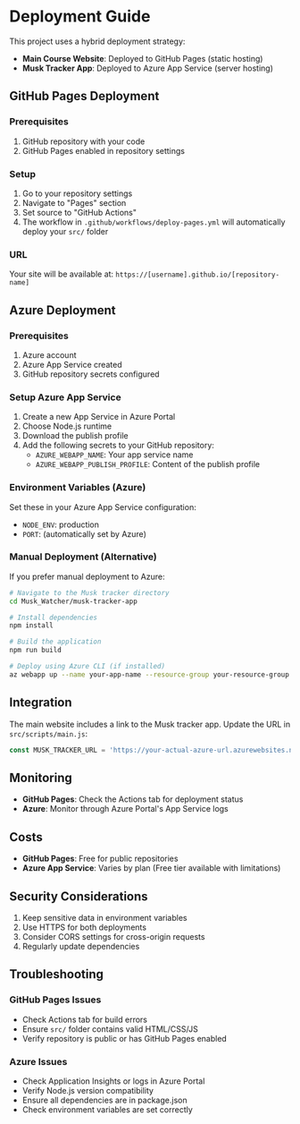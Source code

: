 # Deployment Guide

This project uses a hybrid deployment strategy:
- **Main Course Website**: Deployed to GitHub Pages (static hosting)
- **Musk Tracker App**: Deployed to Azure App Service (server hosting)

## GitHub Pages Deployment

### Prerequisites
1. GitHub repository with your code
2. GitHub Pages enabled in repository settings

### Setup
1. Go to your repository settings
2. Navigate to "Pages" section
3. Set source to "GitHub Actions"
4. The workflow in `.github/workflows/deploy-pages.yml` will automatically deploy your `src/` folder

### URL
Your site will be available at: `https://[username].github.io/[repository-name]`

## Azure Deployment

### Prerequisites
1. Azure account
2. Azure App Service created
3. GitHub repository secrets configured

### Setup Azure App Service
1. Create a new App Service in Azure Portal
2. Choose Node.js runtime
3. Download the publish profile
4. Add the following secrets to your GitHub repository:
   - `AZURE_WEBAPP_NAME`: Your app service name
   - `AZURE_WEBAPP_PUBLISH_PROFILE`: Content of the publish profile

### Environment Variables (Azure)
Set these in your Azure App Service configuration:
- `NODE_ENV`: production
- `PORT`: (automatically set by Azure)

### Manual Deployment (Alternative)
If you prefer manual deployment to Azure:

```bash
# Navigate to the Musk tracker directory
cd Musk_Watcher/musk-tracker-app

# Install dependencies
npm install

# Build the application
npm run build

# Deploy using Azure CLI (if installed)
az webapp up --name your-app-name --resource-group your-resource-group
```

## Integration

The main website includes a link to the Musk tracker app. Update the URL in `src/scripts/main.js`:

```javascript
const MUSK_TRACKER_URL = 'https://your-actual-azure-url.azurewebsites.net';
```

## Monitoring

- **GitHub Pages**: Check the Actions tab for deployment status
- **Azure**: Monitor through Azure Portal's App Service logs

## Costs

- **GitHub Pages**: Free for public repositories
- **Azure App Service**: Varies by plan (Free tier available with limitations)

## Security Considerations

1. Keep sensitive data in environment variables
2. Use HTTPS for both deployments
3. Consider CORS settings for cross-origin requests
4. Regularly update dependencies

## Troubleshooting

### GitHub Pages Issues
- Check Actions tab for build errors
- Ensure `src/` folder contains valid HTML/CSS/JS
- Verify repository is public or has GitHub Pages enabled

### Azure Issues
- Check Application Insights or logs in Azure Portal
- Verify Node.js version compatibility
- Ensure all dependencies are in package.json
- Check environment variables are set correctly
